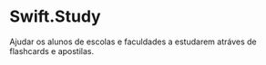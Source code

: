 # Swift.Study
 Ajudar os alunos de escolas e faculdades a estudarem atráves de flashcards e apostilas.
